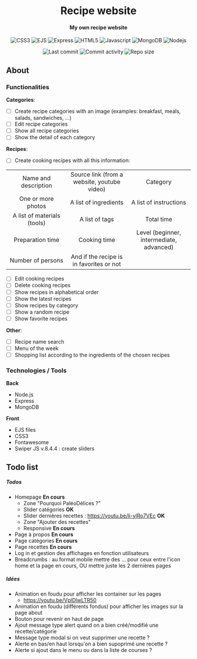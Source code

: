 <p align="center">
    <h1 align="center">Recipe website</h1>
    <h4 align="center">My own recipe website</h4>
</p>

<p align="center">
    <img alt="CSS3" src="https://img.shields.io/badge/-CSS3-0068BA?style=flat&logo=css3&logoColor=white" />
    <img alt="EJS" src="https://img.shields.io/badge/-EJS-BF225A?style=flat&logo=ejs&logoColor=white" />
    <img alt="Express" src="https://img.shields.io/badge/-Express-666666?style=flat&logo=express&logoColor=white" />
    <img alt="HTML5" src="https://img.shields.io/badge/-HTML5-DD4D25?style=flat&logo=html5&logoColor=white" />
    <img alt="Javascript" src="https://img.shields.io/badge/-Javascript-EFD81D?style=flat&logo=javascript&logoColor=white" />
    <img alt="MongoDB" src="https://img.shields.io/badge/-MongoDB-499B49?style=flat&logo=mongodb&logoColor=white" />
    <img alt="Nodejs" src="https://img.shields.io/badge/-Nodejs-8BBF3D?style=flat&logo=Node.js&logoColor=white" />
</p>

<p align="center">
    <img alt="Last commit" src="https://img.shields.io/github/last-commit/leag76/recipe-website?color=%23B5CDA3&logo=github&logoColor=white" />
    <img alt="Commit activity" src="https://img.shields.io/github/commit-activity/y/leag76/recipe-website?color=%23A76844&logo=github&logoColor=white" />
    <img alt="Repo size" src="https://img.shields.io/github/repo-size/leag76/recipe-website?color=%23C1AC95&logo=github&logoColor=white" />
</p>

## About

### Functionalities

**Categories**:

- [ ] Create recipe categories with an image (examples: breakfast, meals, salads, sandwiches, ...)
- [ ] Edit recipe categories
- [ ] Show all recipe categories
- [ ] Show the detail of each category

**Recipes**:

- [ ] Create cooking recipes with all this information:

<table align="center">
    <tbody>
        <tr>
            <td align="center" width="500px">Name and description</td>
            <td align="center" width="500px">Source link (from a website, youtube video)</td>
            <td align="center" width="500px">Category</td>
        </tr>
        <tr>
            <td align="center">One or more photos</td>
            <td align="center">A list of ingredients</td>
            <td align="center">A list of instructions</td>
        </tr>
        <tr>
            <td align="center">A list of materials (tools)</td>
            <td align="center">A list of tags</td>
            <td align="center">Total time</td>
        </tr>
        <tr>
            <td align="center">Preparation time</td>
            <td align="center">Cooking time</td>
            <td align="center">Level (beginner, intermediate, advanced)</td>
        </tr>
        <tr>
            <td align="center">Number of persons</td>
            <td align="center">And if the recipe is in favorites or not</td>
            <td align="center"></td>
        </tr>
    </tbody>
</table>

- [ ] Edit cooking recipes
- [ ] Delete cooking recipes
- [ ] Show recipes in alphabetical order
- [ ] Show the latest recipes
- [ ] Show recipes by category
- [ ] Show a random recipe
- [ ] Show favorite recipes

**Other**:

- [ ] Recipe name search
- [ ] Menu of the week
- [ ] Shopping list according to the ingredients of the chosen recipes

### Technologies / Tools

**Back**

- Node.js
- Express
- MongoDB

**Front**

- EJS files
- CSS3
- Fontawesome
- Swiper JS v.8.4.4 : create sliders

## Todo list

##### Todos

- Homepage **En cours**
    - Zone "Pourquoi PaléoDélices ?"
    - Slider catégories **OK**
    - Slider dernières recettes : https://youtu.be/li-ylRo7VEc **OK**
    - Zone "Ajouter des recettes"
    - Responsive **En cours**
- Page à propos **En cours**
- Page catégories **En cours**
- Page recettes **En cours**
- Log in et gestion des affichages en fonction utilisateurs
- Breadcrumbs : au format mobile mettre des ... pour ceux entre l'icon home et la page en cours, OU mettre juste les 2 dernières pages

##### Idées

- Animation en foudu pour afficher les container sur les pages
    - https://youtu.be/VplDlwLTR50
- Animation en foudu (différents fondus) pour afficher les images sur la page about
- Bouton pour revenir en haut de page
- Ajout message type alert quand on a bien créé/modifié une recette/catégorie
- Message type modal si on veut supprimer une recette ?
- Alerte en bas/en haut lorsqu'on a bien supoprimé une recette ?
- Alerte si ajout dans le menu ou dans la liste de courses ?